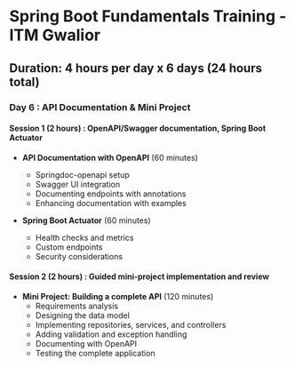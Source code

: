 # Spring Boot Fundamentals Training - ITM Gwalior

## **Duration**: 4 hours per day x 6 days (24 hours total)

### Day 6 : API Documentation & Mini Project

#### Session 1 (2 hours) : OpenAPI/Swagger documentation, Spring Boot Actuator

* **API Documentation with OpenAPI** (60 minutes)
	* Springdoc-openapi setup
	* Swagger UI integration
	* Documenting endpoints with annotations
	* Enhancing documentation with examples


* **Spring Boot Actuator** (60 minutes)
	* Health checks and metrics
	* Custom endpoints
	* Security considerations

#### Session 2 (2 hours) : Guided mini-project implementation and review

* **Mini Project: Building a complete API** (120 minutes)
	* Requirements analysis
	* Designing the data model
	* Implementing repositories, services, and controllers
	* Adding validation and exception handling
	* Documenting with OpenAPI
	* Testing the complete application